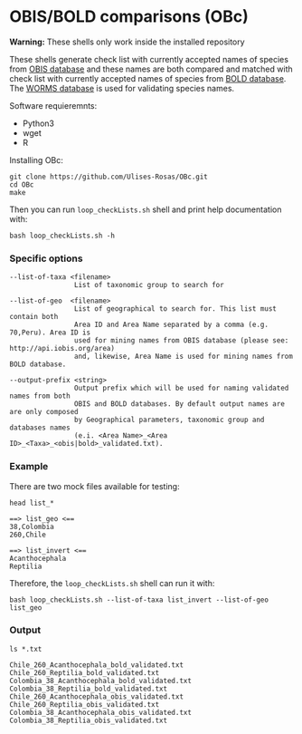 # OBIS/BOLD comparisons (OBc)

**Warning:** These shells only work inside the installed repository

These shells generate check list with currently accepted names of species from [OBIS database](http://iobis.org/) and these names are both compared and matched with check list with currently accepted names of species from [BOLD database](http://www.boldsystems.org/). The [WORMS database](http://www.marinespecies.org/) is used for validating species names.

Software requieremnts:

* Python3
* wget
* R

Installing OBc:

```Shell
git clone https://github.com/Ulises-Rosas/OBc.git
cd OBc
make

```
Then you can run `loop_checkLists.sh` shell and print help documentation with:

```Shell
bash loop_checkLists.sh -h
```

### Specific options

```
--list-of-taxa <filename>  
                List of taxonomic group to search for
                
--list-of-geo  <filename>  
                List of geographical to search for. This list must contain both
                Area ID and Area Name separated by a comma (e.g. 70,Peru). Area ID is
                used for mining names from OBIS database (please see: http://api.iobis.org/area) 
                and, likewise, Area Name is used for mining names from BOLD database.
                
--output-prefix <string>
                Output prefix which will be used for naming validated names from both
                OBIS and BOLD databases. By default output names are are only composed
                by Geographical parameters, taxonomic group and databases names 
                (e.i. <Area Name>_<Area ID>_<Taxa>_<obis|bold>_validated.txt).
```
### Example

There are two mock files available for testing:
```Shell
head list_*
```

```
==> list_geo <==
38,Colombia
260,Chile

==> list_invert <==
Acanthocephala
Reptilia
```
Therefore, the `loop_checkLists.sh` shell can run it with:
```Shell
bash loop_checkLists.sh --list-of-taxa list_invert --list-of-geo list_geo
```

### Output 

```Shell
ls *.txt
```

```
Chile_260_Acanthocephala_bold_validated.txt    Chile_260_Reptilia_bold_validated.txt          Colombia_38_Acanthocephala_bold_validated.txt  Colombia_38_Reptilia_bold_validated.txt
Chile_260_Acanthocephala_obis_validated.txt    Chile_260_Reptilia_obis_validated.txt          Colombia_38_Acanthocephala_obis_validated.txt  Colombia_38_Reptilia_obis_validated.txt
```



